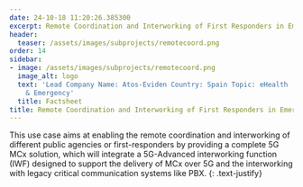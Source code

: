 ```yaml
---
date: 24-10-18 11:20:26.385300
excerpt: Remote Coordination and Interworking of First Responders in Emergency Situations
header:
  teaser: /assets/images/subprojects/remotecoord.png
order: 14
sidebar:
- image: /assets/images/subprojects/remotecoord.png
  image_alt: logo
  text: 'Lead Company Name: Atos-Eviden Country: Spain Topic: eHealth
    & Emergency'
  title: Factsheet
title: Remote Coordination and Interworking of First Responders in Emergency Situations
---
```

This use case aims at enabling the remote coordination and interworking of different public agencies or first-responders by providing a complete 5G MCx solution, which will integrate a 5G-Advanced interworking function (IWF) designed to support the delivery of MCx over 5G and the interworking with legacy critical communication systems like PBX.
{: .text-justify}

